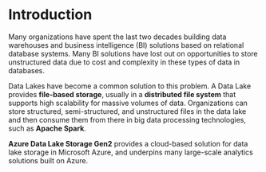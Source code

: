 # Introduction

Many organizations have spent the last two decades building data warehouses and business intelligence (BI) solutions based on relational database systems. Many BI solutions have lost out on opportunities to store unstructured data due to cost and complexity in these types of data in databases.

Data Lakes have become a common solution to this problem. A Data Lake provides **file-based storage**, usually in a **distributed file system** that supports high scalability for massive volumes of data. Organizations can store structured, semi-structured, and unstructured files in the data lake and then consume them from there in big data processing technologies, such as **Apache Spark**.

**Azure Data Lake Storage Gen2** provides a cloud-based solution for data lake storage in Microsoft Azure, and underpins many large-scale analytics solutions built on Azure.

